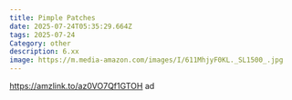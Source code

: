 ```yaml
---
title: Pimple Patches
date: 2025-07-24T05:35:29.664Z
tags: 2025-07-24
Category: other
description: 6.xx
image: https://m.media-amazon.com/images/I/611MhjyF0KL._SL1500_.jpg
---
```

https://amzlink.to/az0VO7Qf1GTOH ad